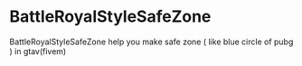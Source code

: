 # BattleRoyalStyleSafeZone
BattleRoyalStyleSafeZone help you make safe zone ( like blue circle of pubg ) in gtav(fivem)
